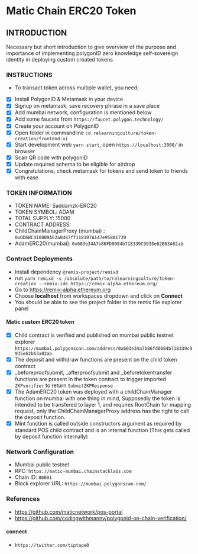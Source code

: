 # Matic Chain ERC20 Token

## INTRODUCTION
Necessary but short introduction to give overview of the purpose and importance of implementing polygonID zero knowledge self-sovereign identity in deploying custom created tokens.
### INSTRUCTIONS
* To transact token across multiple wallet, you need;

- [X] Install PolygonID & Metamask in your device
- [X] Signup on metamask, save recovery phrase in a save place
- [X] Add mumbai network, configuration is mentioned below
- [X] Add some faucets from `https://faucet.polygon.technology/`
- [X] Create your account on PolygonID
- [X] Open folder in commandline `cd relearningculture/token-creation/frontend-ui`
- [X] Start development web `yarn start`, open `https://localhost:3000/` in browser
- [X] Scan QR code with polygonID
- [X] Update required schema to be eligible for airdrop
- [X] Congratulations, check metamask for tokens and send token to friends with ease 

### TOKEN INFORMATION
* TOKEN NAME: Saddamzk-ERC20
* TOKEN SYMBOL: ADAM
* TOTAL SUPPLY: 15000
* CONTRACT ADDRESS: 
* ChildChainManagerProxy (mumbai) : `0xDD6BC4108B9A62a8487ff118107A147e958A1739`  
* AdamERC20(mumbai): `0x603e34A7b86FD0084b718339C9935e62B63A02ab`

### Contract Deployments
* Install dependency `@remix-project/remixd`
* run `yarn remixd -s /absolute/path/to/relearningculture/token-creation --remix-ide https://remix-alpha.ethereum.org/` 
* Go to https://remix-alpha.ethereum.org
* Choose **localhost** from workspaces dropdown and click on **Connect**
* You should be able to see the project folder in the remix file explorer panel

#### Matic custom ERC20 token

- [X] Child contract is verified and published on mumbai public testnet explorer `https://mumbai.polygonscan.com/address/0x603e34a7b86fd0084b718339c9935e62b63a02ab`
- [X] The deposit and withdraw functions are present on the child token contract
- [X] _beforeproofsubmit, _afterproofsubmit and  _beforetokentransfer functions are present in the token contract to trigger imported `ZKPverifier` to return `SubmitZKPResponse` 
- [X] The AdamERC20 token was deployed with a childChainManager function on mumbai with one thing in mind, Supposedly the token is intended to be transfered to layer 1, and requires RootChain for mapping request, only the ChildChainManagerProxy address has the right to call the deposit function.
- [X] Mint function is called outside constructors argument as required by standard POS child contract and is an internal function (This gets called by deposit function internally)

### Network Configuration
*   Mumbai public testnet
*   RPC: `https://matic-mumbai.chainstacklabs.com`
*   Chain ID: `80001`
*   Block explorer URL: `https://mumbai.polygonscan.com/`

### References
* https://github.com/maticnetwork/pos-portal 
* https://github.com/codingwithmanny/polygonid-on-chain-verification/

#### connect
* `https://twitter.com/tiptape0`